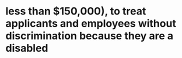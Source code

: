 # less than $150,000), to treat applicants and employees without discrimination because they are a disabled